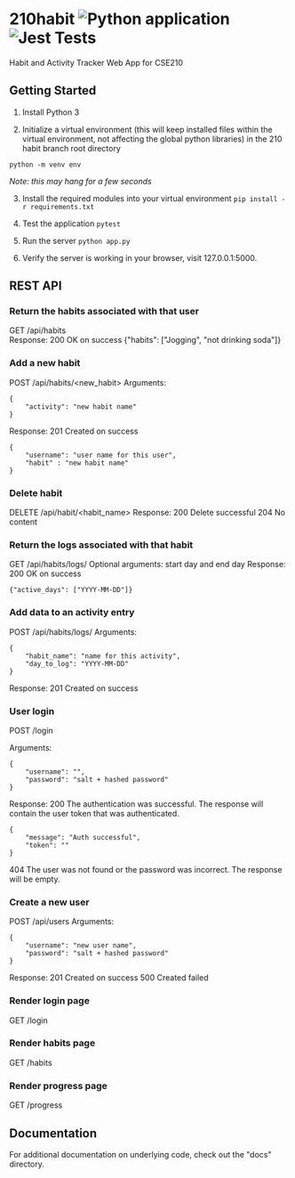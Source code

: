 # 210habit ![Python application](https://github.com/tschelbs18/210habit/workflows/Python%20application/badge.svg) ![Jest Tests](https://github.com/tschelbs18/210habit/workflows/Jest%20Tests/badge.svg)
Habit and Activity Tracker Web App for CSE210

## Getting Started ##

1. Install Python 3

2. Initialize a virtual environment (this will keep installed files within the virtual environment, not affecting the global python libraries) in the 210 habit branch root directory

`python -m venv env`

*Note: this may hang for a few seconds*

3. Install the required modules into your virtual environment
`pip install -r requirements.txt`

4. Test the application
`pytest`

5. Run the server
`python app.py`

6. Verify the server is working
in your browser, visit 127.0.0.1:5000.


## REST API ##
### Return the habits associated with that user ###
GET /api/habits  
Response: 200 OK on success
{"habits": ["Jogging", "not drinking soda"]}

### Add a new habit ###
POST /api/habits/<new_habit>
Arguments:
```
{
	"activity": "new habit name"
}
```
Response: 201 Created on success
```
{
	"username": "user name for this user",
	"habit" : "new habit name"
}
```
### Delete habit ###
DELETE /api/habit/<habit_name>
Response: 200 Delete successful
204 No content

### Return the logs associated with that habit ###
GET /api/habits/logs/<habit>
Optional arguments: start day and end day
Response: 200 OK on success
```
{"active_days": ["YYYY-MM-DD"]}
```
### Add data to an activity entry ###
POST /api/habits/logs/
Arguments:
```
{
	"habit_name": "name for this activity",
	"day_to_log": "YYYY-MM-DD"
}
```
Response: 201 Created on success

### User login ###
POST /login
<!-- use email? -->
Arguments:
```
{
	"username": "",
	"password": "salt + hashed password"
}
```
Response:
200 The authentication was successful. The response will contain the user token that was authenticated.
```
{
	"message": "Auth successful",
	"token": ""
}
```
404 The user was not found or the password was incorrect. The response will be empty.

### Create a new user ###
POST /api/users
Arguments:
```
{
	"username": "new user name",
	"password": "salt + hashed password"
}
```
Response: 201 Created on success
500 Created failed

### Render login page  ###
GET /login

### Render habits page  ###
GET /habits

### Render progress page  ###
GET /progress
## Documentation ##
For additional documentation on underlying code, check out the "docs" directory.